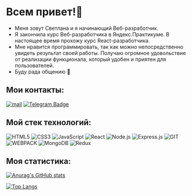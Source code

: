 # Всем привет!👋

- Меня зовут Светлана и я начинающий Веб-разработчик.
- Я закончила курс Веб-разработчика в Яндекс.Практикуме. В настоящее время прохожу курс React-разработчика.
- Мне нравится программировать, так как можно непосредственно увидеть результат своей работы. Получаю огромное удовольствие от реализации функционала, который удобен и приятен для пользователей.
- Буду рада общению 🙂

## Мои контакты:
[![mail](https://img.shields.io/badge/Mail-000?style=for-the-badge&logo=gmail&logoColor=white&link=mailto:sveta.suprun.hsi@yandex.ru)](mailto:sveta.suprun.hsi@yandex.ru)
[![Telegram Badge](https://img.shields.io/badge/-Telegram-000?style=for-the-badge&logo=telegram&logoColor=white&link=https://t.me/svetllanasi)](https://t.me/svetllanasi)


## Мой стек технологий:
![HTML5](https://img.shields.io/badge/-HTML5-000?&logo=HTML5)
![CSS3](https://img.shields.io/badge/-CSS3-000?&logo=CSS3)
![JavaScript](https://img.shields.io/badge/-JavaScript-000?&logo=JavaScript)
![React](https://img.shields.io/badge/-React-000?&logo=React)
![Node.js](https://img.shields.io/badge/-Node.js-000?&logo=node.js)
![Express.js](https://img.shields.io/badge/-Express-000?logo=express)
![GIT](https://img.shields.io/badge/-GIT-000?&logo=GIT)
![WEBPACK](https://img.shields.io/badge/-WEBPACK-000?&logo=WEBPACK)
![MongoDB](https://img.shields.io/badge/-MongoDB-000?&logo=MongoDB)
![Redux](https://img.shields.io/badge/-Redux-000?&logo=Redux)  

## Моя статистика:

[![Anurag's GitHub stats](https://github-readme-stats.vercel.app/api?username=svetlanassi&show_icons=true)](https://github.com/svetlanassi)

[![Top Langs](https://github-readme-stats.vercel.app/api/top-langs/?username=svetlanassi&layout=compact)](https://github.com/svetlanassi)
